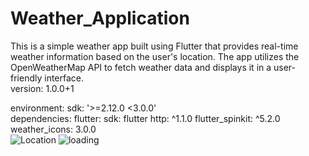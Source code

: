 # Weather_Application
This is a simple weather app built using Flutter that provides real-time weather information based on the user's location. The app utilizes the OpenWeatherMap API to fetch weather data and displays it in a user-friendly interface.
<br>
version: 1.0.0+1

environment:
  sdk: '>=2.12.0 <3.0.0'
  <br>
dependencies:
  flutter:
    sdk: flutter
  http: ^1.1.0
  flutter_spinkit: ^5.2.0
  weather_icons: 3.0.0
  <br>
![Location](https://github.com/Akashkhot2000/Mobile_Application/assets/147876348/8eac4b67-75ef-4853-b423-45d8c04717a1)
![loading](https://github.com/Akashkhot2000/Mobile_Application/assets/147876348/31d2b56d-e212-45b0-bfd0-283a3905e6f0)

